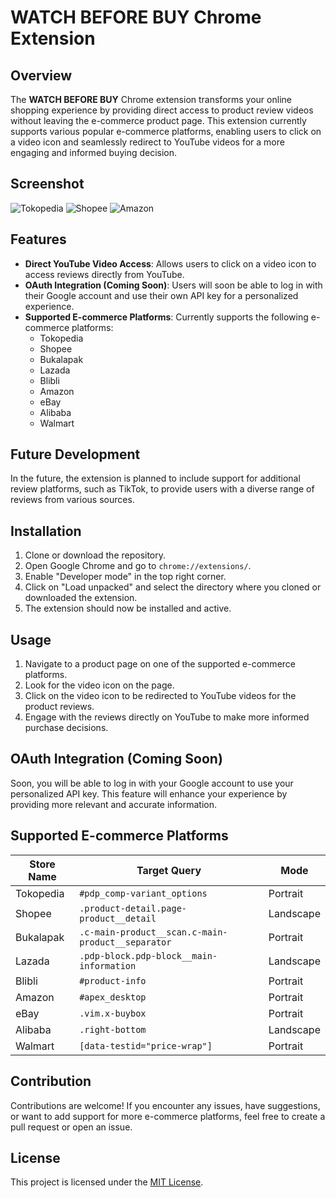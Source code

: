# WATCH BEFORE BUY Chrome Extension

## Overview

The **WATCH BEFORE BUY** Chrome extension transforms your online shopping experience by providing direct access to product review videos without leaving the e-commerce product page. This extension currently supports various popular e-commerce platforms, enabling users to click on a video icon and seamlessly redirect to YouTube videos for a more engaging and informed buying decision.

## Screenshot
![Tokopedia](https://i.postimg.cc/Twv7WgkD/Screenshot-2023-11-28-at-16-16-15.png)
![Shopee](https://i.postimg.cc/xdzpCtPQ/Screenshot-2023-11-28-at-16-22-31.png)
![Amazon](https://i.postimg.cc/Y25N3YYn/Screenshot-2023-11-28-at-16-26-15.png)

## Features

- **Direct YouTube Video Access**: Allows users to click on a video icon to access reviews directly from YouTube.
- **OAuth Integration (Coming Soon)**: Users will soon be able to log in with their Google account and use their own API key for a personalized experience.
- **Supported E-commerce Platforms**: Currently supports the following e-commerce platforms:
  - Tokopedia
  - Shopee
  - Bukalapak
  - Lazada
  - Blibli
  - Amazon
  - eBay
  - Alibaba
  - Walmart

## Future Development

In the future, the extension is planned to include support for additional review platforms, such as TikTok, to provide users with a diverse range of reviews from various sources.

## Installation

1. Clone or download the repository.
2. Open Google Chrome and go to `chrome://extensions/`.
3. Enable "Developer mode" in the top right corner.
4. Click on "Load unpacked" and select the directory where you cloned or downloaded the extension.
5. The extension should now be installed and active.

## Usage

1. Navigate to a product page on one of the supported e-commerce platforms.
2. Look for the video icon on the page.
3. Click on the video icon to be redirected to YouTube videos for the product reviews.
4. Engage with the reviews directly on YouTube to make more informed purchase decisions.

## OAuth Integration (Coming Soon)

Soon, you will be able to log in with your Google account to use your personalized API key. This feature will enhance your experience by providing more relevant and accurate information.

## Supported E-commerce Platforms

| Store Name | Target Query | Mode      |
|------------|--------------|-----------|
| Tokopedia  | `#pdp_comp-variant_options` | Portrait  |
| Shopee     | `.product-detail.page-product__detail` | Landscape |
| Bukalapak  | `.c-main-product__scan.c-main-product__separator` | Portrait |
| Lazada     | `.pdp-block.pdp-block__main-information` | Landscape |
| Blibli     | `#product-info` | Portrait |
| Amazon     | `#apex_desktop` | Portrait |
| eBay       | `.vim.x-buybox` | Portrait |
| Alibaba    | `.right-bottom` | Landscape |
| Walmart    | `[data-testid="price-wrap"]` | Portrait |

## Contribution

Contributions are welcome! If you encounter any issues, have suggestions, or want to add support for more e-commerce platforms, feel free to create a pull request or open an issue.

## License

This project is licensed under the [MIT License](LICENSE).
